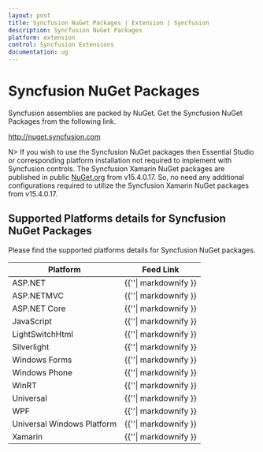 ```yaml
---
layout: post
title: Syncfusion NuGet Packages | Extension | Syncfusion
description: Syncfusion NuGet Packages
platform: extension
control: Syncfusion Extensions
documentation: ug
---
```


# Syncfusion NuGet Packages

Syncfusion assemblies are packed by NuGet. Get the Syncfusion NuGet Packages from the following link.
 
<http://nuget.syncfusion.com> 

N> If you wish to use the Syncfusion NuGet packages then Essential Studio or corresponding platform installation not required to implement with Syncfusion controls. 
The Syncfusion Xamarin NuGet packages are published in public [NuGet.org](https://www.nuget.org/) from v15.4.0.17. So, no need any additional configurations required to utilize the Syncfusion Xamarin NuGet packages from v15.4.0.17.

## Supported Platforms details for Syncfusion NuGet Packages

Please find the supported platforms details for Syncfusion NuGet packages.

<table>
	<thead>
		<tr>
			<th>Platform</th>
			<th>Feed Link</th>
		</tr>
	</thead>
	<tbody>
		<tr>
			<td> ASP.NET </td>
			<td> {{'<http://nuget.syncfusion.com/aspnet>'| markdownify }} </td>
		</tr>
		<tr>
			<td> ASP.NETMVC </td>
			<td> {{'<http://nuget.syncfusion.com/nuget_aspnetmvc/nuget/getsyncfusionpackages/aspnetmvc>'| markdownify }} </td>
		</tr>
		<tr>
			<td> ASP.NET Core </td>
			<td> {{'<http://nuget.syncfusion.com/nuget_aspnetcore/nuget/getsyncfusionpackages/aspnetcore>'| markdownify }} </td>
		</tr>
		<tr>
			<td> JavaScript </td>
			<td> {{'<http://nuget.syncfusion.com/javascript>'| markdownify }} </td>
		</tr>
		<tr>
			<td> LightSwitchHtml </td>
			<td> {{'<http://nuget.syncfusion.com/lightswitch>'| markdownify }} </td>
		</tr>
		<tr>
			<td> Silverlight </td>
			<td> {{'<http://nuget.syncfusion.com/silverlight>'| markdownify }} </td>
		</tr>
		<tr>
			<td> Windows Forms </td>
			<td> {{'<http://nuget.syncfusion.com/windows-forms>'| markdownify }} </td>
		</tr>
		<tr>
			<td> Windows Phone </td>
			<td> {{'<http://nuget.syncfusion.com/windowsphone>'| markdownify }} </td>
		</tr>
		<tr>
			<td> WinRT </td>
			<td> {{'<http://nuget.syncfusion.com/winrt>'| markdownify }} </td>
		</tr>
		<tr>
			<td> Universal </td>
			<td> {{'<http://nuget.syncfusion.com/universal>'| markdownify }} </td>
		</tr>
		<tr>
			<td> WPF </td>
			<td> {{'<http://nuget.syncfusion.com/wpf>'| markdownify }} </td>
		</tr>
		<tr>
			<td> Universal Windows Platform </td>
			<td> {{'<http://nuget.syncfusion.com/nuget_universalwindows/nuget/getsyncfusionpackages/universalwindows>'| markdownify }} </td>
		</tr>
		<tr>
			<td> Xamarin </td>
			<td> {{'<http://nuget.syncfusion.com/nuget_xamarin/nuget/getsyncfusionpackages/xamarin>'| markdownify }} </td>
		</tr>
	</tbody>
</table>